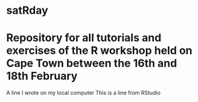 # satRday

# Repository for all tutorials and exercises of the R workshop held on Cape Town between the 16th and 18th February
A line I wrote on my local computer
This is a line from RStudio